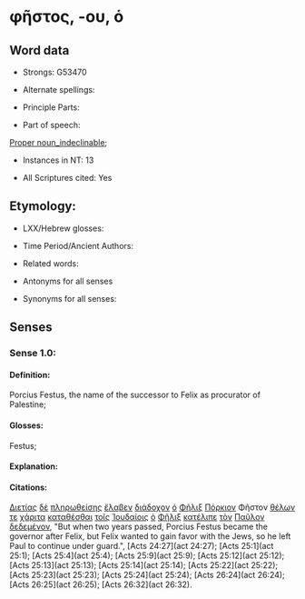# φῆστος, -ου, ὁ

<!-- Status: S2=NeedsFinalCheck -->
<!-- Lexica used for edits: BDAG, FFM, LN, A-S -->

## Word data

* Strongs: G53470

* Alternate spellings:


* Principle Parts: 

* Part of speech: 

[Proper noun_indeclinable](http://ugg.readthedocs.io/en/latest/proper_noun_indeclinable.html); 

* Instances in NT: 13

* All Scriptures cited: Yes

## Etymology: 

* LXX/Hebrew glosses: 

* Time Period/Ancient Authors: 

* Related words: 

* Antonyms for all senses

* Synonyms for all senses: 

## Senses 

### Sense 1.0:

#### Definition: 

Porcius Festus, the name of the successor to Felix as procurator of Palestine;

#### Glosses:

Festus;

#### Explanation:

#### Citations:

[Διετίας](../G13330/01.md) [δὲ](../G11610/01.md) [πληρωθείσης](../G41370/01.md) [ἔλαβεν](../G29830/01.md) [διάδοχον](../G12400/01.md) [ὁ](../G35880/01.md) [Φῆλιξ](../G53440/01.md) [Πόρκιον](../G42010/01.md) Φῆστον [θέλων](../G23090/01.md) [τε](../G50370/01.md) [χάριτα](../G54850/01.md) [καταθέσθαι](../G26980/01.md) [τοῖς](../G35880/01.md) [Ἰουδαίοις](../G24530/01.md) [ὁ](../G35880/01.md) [Φῆλιξ](../G53440/01.md) [κατέλιπε](../G26410/01.md) [τὸν](../G35880/01.md) [Παῦλον](../G39720/01.md) [δεδεμένον](../G12100/01.md), "But when two years passed, Porcius Festus became the governor after Felix, but Felix wanted to gain favor with the Jews, so he left Paul to continue under guard.", [Acts 24:27](act 24:27); [Acts 25:1](act 25:1); [Acts 25:4](act 25:4); [Acts 25:9](act 25:9); [Acts 25:12](act 25:12); [Acts 25:13](act 25:13); [Acts 25:14](act 25:14); [Acts 25:22](act 25:22); [Acts 25:23](act 25:23); [Acts 25:24](act 25:24); [Acts 26:24](act 26:24); [Acts 26:25](act 26:25); [Acts 26:32](act 26:32).  


